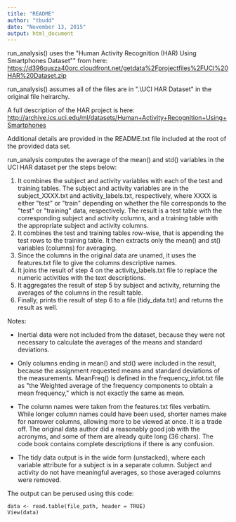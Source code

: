 ```yaml
---
title: "README"
author: "tbudd"
date: "November 13, 2015"
output: html_document
---
```


run_analysis() uses the "Human Activity Recognition (HAR) Using Smartphones Dataset"" from here: https://d396qusza40orc.cloudfront.net/getdata%2Fprojectfiles%2FUCI%20HAR%20Dataset.zip

run_analysis() assumes all of the files are in ".\UCI HAR Dataset" in the original file heirarchy.

A full description of the HAR project is here:
http://archive.ics.uci.edu/ml/datasets/Human+Activity+Recognition+Using+Smartphones

Additional details are provided in the README.txt file included at the root of the provided data set.

run_analysis computes the average of the mean() and std() variables in the UCI HAR dataset per the steps below: 

1. It combines the subject and activity variables with each of the test and training tables. 
    The subject and activity variables are in the subject_XXXX.txt and activity_labels.txt, respectively, where XXXX is either "test" or "train" depending on whether the file corresponds to the "test" or "training" data, respectively. 
    The result is a test table with the corresponding subject and activity columns, and a training table with the appropriate subject and activity columns.
2. It combines the test and training tables row-wise, that is appending the test rows to the training table.
 It then extracts only the mean() and st() variables (columns) for averaging.
3. Since the columns in the original data are unamed, it uses the features.txt file to give the columns descriptive names.
4. It joins the result of step 4 on the activity_labels.txt file to replace the numeric activities with the text descriptions.
5. It aggregates the result of step 5 by subject and activity, returning the averages of the columns in the result table.
6. Finally, prints the result of step 6 to a file (tidy_data.txt) and returns the result as well.

Notes:
- Inertial data were not included from the dataset, because they were not necessary to calculate the averages of the means and standard deviations.

- Only columns ending in mean() and std() were included in the result, because the assignment requested means and standard deviations of the measurements. MeanFreq() is defined in the frequency_infot.txt file as "the Weighted average of the frequency components to obtain a mean frequency," which is not exactly the same as mean.

- The column names were taken from the features.txt files verbatim. While longer column names could have been used, shorter names make for narrower columns, allowing more to be viewed at once. It is a trade off. The original data author did a reasonably good job with the acronyms, and some of them are already quite long (36 chars). The code book contains complete descriptions if there is any confusion.

- The tidy data output is in the wide form (unstacked), where each variable attribute for a subject is in a separate column. Subject and activity do not have meaningful averages, so those averaged columns were removed.

The output can be perused using this code:
```{r, echo=FALSE}
data <- read.table(file_path, header = TRUE)
View(data)
```